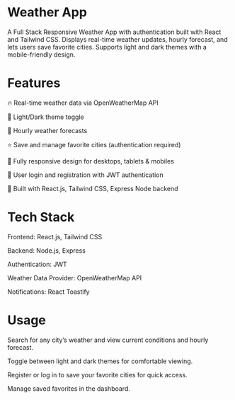 # Weather App
A Full Stack Responsive Weather App with authentication built with React and Tailwind CSS. Displays real-time weather updates, hourly forecast, and lets users save favorite cities. Supports light and dark themes with a mobile-friendly design.

# Features
🔥 Real-time weather data via OpenWeatherMap API

🌙 Light/Dark theme toggle

📅 Hourly weather forecasts

⭐ Save and manage favorite cities (authentication required)

📱 Fully responsive design for desktops, tablets & mobiles

🔐 User login and registration with JWT authentication

🚀 Built with React.js, Tailwind CSS, Express Node backend

# Tech Stack
Frontend: React.js, Tailwind CSS

Backend: Node.js, Express

Authentication: JWT

Weather Data Provider: OpenWeatherMap API

Notifications: React Toastify


# Usage 

Search for any city’s weather and view current conditions and hourly forecast.

Toggle between light and dark themes for comfortable viewing.

Register or log in to save your favorite cities for quick access.

Manage saved favorites in the dashboard.


